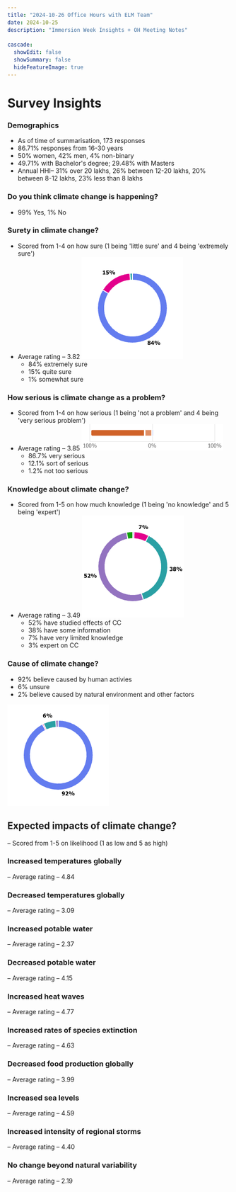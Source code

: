 ```yaml
---
title: "2024-10-26 Office Hours with ELM Team"
date: 2024-10-25
description: "Immersion Week Insights + OH Meeting Notes"

cascade:
  showEdit: false
  showSummary: false
  hideFeatureImage: true
---
```

# Survey Insights

### Demographics

- As of time of summarisation, 173 responses
- 86.71% responses from 16-30 years
- 50% women, 42% men, 4% non-binary
- 49.71% with Bachelor's degree; 29.48% with Masters
- Annual HHI– 31% over 20 lakhs, 26% between 12-20 lakhs, 20% between 8-12 lakhs, 23% less than 8 lakhs

### Do you think climate change is happening?

- 99% Yes, 1% No

### Surety in climate change?

- Scored from 1-4 on how sure (1 being 'little sure' and 4 being 'extremely sure')
- Average rating – 3.82 <img src = "CC_Confidence.png">
    - 84% extremely sure
    - 15% quite sure
    - 1% somewhat sure

### How serious is climate change as a problem?

- Scored from 1-4 on how serious (1 being 'not a problem' and 4 being 'very serious problem')
- Average rating – 3.85 <img src = "CC_Seriousness.png">
    - 86.7% very serious
    - 12.1% sort of serious
    - 1.2% not too serious

 ### Knowledge about climate change?

- Scored from 1-5 on how much knowledge (1 being 'no knowledge' and 5 being 'expert')
- Average rating – 3.49 <img src = "CC_Knowledge.png">
    - 52% have studied effects of CC
    - 38% have some information
    - 7% have very limited knowledge
    - 3% expert on CC
 
 ### Cause of climate change?

- 92% believe caused by human activies
- 6% unsure
- 2% believe caused by natural environment and other factors
<img src = "CC_Cause.png">


## Expected impacts of climate change?

– Scored from 1-5 on likelihood (1 as low and 5 as high)

### Increased temperatures globally

– Average rating – 4.84

### Decreased temperatures globally

– Average rating – 3.09

### Increased potable water

– Average rating – 2.37

### Decreased potable water

– Average rating – 4.15

### Increased heat waves

– Average rating – 4.77

### Increased rates of species extinction

– Average rating – 4.63

### Decreased food production globally

– Average rating – 3.99

### Increased sea levels

– Average rating – 4.59

### Increased intensity of regional storms

– Average rating – 4.40

### No change beyond natural variability

– Average rating – 2.19
























